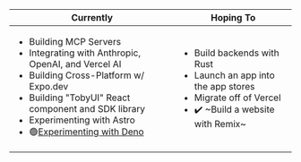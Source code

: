 | Currently | Hoping To |
| ------ | ------ |
| <ul><li>Building MCP Servers</li><li>Integrating with Anthropic, OpenAI, and Vercel AI</li><li>Building Cross-Platform w/ Expo.dev</li><li>Building "TobyUI" React component and SDK library</li><li>Experimenting with Astro</li><li>🟢[Experimenting with Deno](https://github.com/ybot1122/travel-blog)</li></ul> | <ul><li>Build backends with Rust</li><li>Launch an app into the app stores</li><li>Migrate off of Vercel</li><li>✔️ ~Build a website with Remix~</li></ul>|
